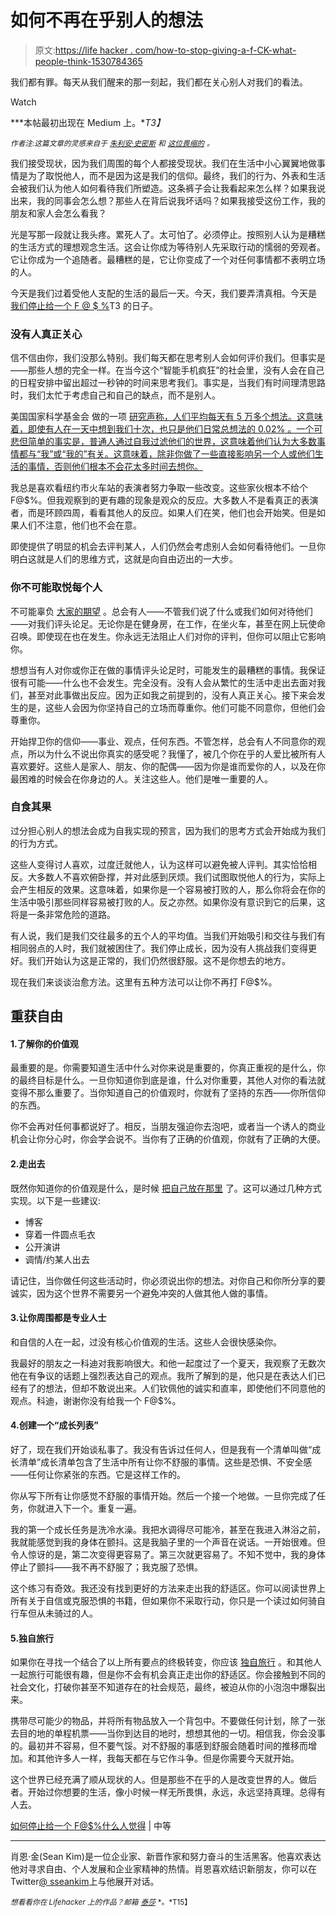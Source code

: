 # 如何不再在乎别人的想法

> 原文:[https://life hacker . com/how-to-stop-giving-a-f-CK-what-people-think-1530784365](https://lifehacker.com/how-to-stop-giving-a-f-ck-what-people-think-1530784365)

我们都有罪。每天从我们醒来的那一刻起，我们都在关心别人对我们的看法。

Watch

***本帖最初出现在 Medium 上。**T3】*

*<small>作者注:这篇文章的灵感来自于</small>* [*<small>朱利安·史密斯</small>*](http://inoveryourhead.net/) *<small>和</small>* [*<small>这位畏缩的</small>*](http://www.amazon.ca/The-Flinch-Julien-Smith-ebook/dp/B0062Q7S3S) *<small>。</small>*

我们接受现状，因为我们周围的每个人都接受现状。我们在生活中小心翼翼地做事情是为了取悦他人，而不是因为这是我们的信仰。最终，我们的行为、外表和生活会被我们认为他人如何看待我们所塑造。这条裤子会让我看起来怎么样？如果我说出来，我的同事会怎么想？那些人在背后说我坏话吗？如果我接受这份工作，我的朋友和家人会怎么看我？

光是写那一段就让我头疼。累死人了。太可怕了。必须停止。按照别人认为是糟糕的生活方式的理想观念生活。这会让你成为等待别人先采取行动的懦弱的旁观者。它让你成为一个追随者。最糟糕的是，它让你变成了一个对任何事情都不表明立场的人。

今天是我们过着受他人支配的生活的最后一天。今天，我们要弄清真相。今天是 [我们停止给一个 F @ $ %](https://lifehacker.com/stop-caring-about-what-others-think-and-get-back-your-1493922746)T3 的日子。

### 没有人真正关心

信不信由你，我们没那么特别。我们每天都在思考别人会如何评价我们。但事实是——那些人想的完全一样。在当今这个“智能手机疯狂”的社会里，没有人会在自己的日程安排中留出超过一秒钟的时间来思考我们。事实是，当我们有时间理清思路时，我们太忙于考虑自己和自己的缺点，而不是别人。

美国国家科学基金会 做的一项 [研究声称，人们平均每天有 5 万多个想法。这意味着，即使有人在一天中想到我们十次，也只是他们日常总想法的 0.02% 。一个可悲但简单的事实是，普通人通过自我过滤他们的世界，这意味着他们认为大多数事情都与“我”或“我的”有关。这意味着，除非你做了一些直接影响另一个人或他们生活的事情，否则他们根本不会花太多时间去想你。](http://www.mind-sets.com/html/mindset/thoughts.htm)

我总是喜欢看纽约市火车站的表演者努力争取一些改变。这些家伙根本不给个 F@$%。但我观察到的更有趣的现象是观众的反应。大多数人不是看真正的表演者，而是环顾四周，看看其他人的反应。如果人们在笑，他们也会开始笑。但是如果人们不注意，他们也不会在意。

即使提供了明显的机会去评判某人，人们仍然会考虑别人会如何看待他们。一旦你明白这就是人们的思维方式，这就是向自由迈出的一大步。

### 你不可能取悦每个人

不可能辜负 [大家的期望](https://lifehacker.com/stop-being-a-people-pleaser-5959129) 。总会有人——不管我们说了什么或我们如何对待他们——对我们评头论足。无论你是在健身房，在工作，在坐火车，甚至在网上玩使命召唤。即使现在也在发生。你永远无法阻止人们对你的评判，但你可以阻止它影响你。

想想当有人对你或你正在做的事情评头论足时，可能发生的最糟糕的事情。我保证很有可能——什么也不会发生。完全没有。没有人会从繁忙的生活中走出去面对我们，甚至对此事做出反应。因为正如我之前提到的，没有人真正关心。接下来会发生的是，这些人会因为你坚持自己的立场而尊重你。他们可能不同意你，但他们会尊重你。

开始捍卫你的信仰——事业、观点，任何东西。不管怎样，总会有人不同意你的观点，所以为什么不说出你真实的感受呢？我懂了，被几个你在乎的人爱比被所有人喜欢要好。这些人是家人、朋友、你的配偶——因为你是谁而爱你的人，以及在你最困难的时候会在你身边的人。关注这些人。他们是唯一重要的人。

### 自食其果

过分担心别人的想法会成为自我实现的预言，因为我们的思考方式会开始成为我们的行为方式。

这些人变得讨人喜欢，过度迁就他人，认为这样可以避免被人评判。其实恰恰相反。大多数人不喜欢俯卧撑，并对此感到厌烦。我们试图取悦他人的行为，实际上会产生相反的效果。这意味着，如果你是一个容易被打败的人，那么你将会在你的生活中吸引那些同样容易被打败的人。反之亦然。如果你没有意识到它的后果，这将是一条非常危险的道路。

有人说，我们是我们交往最多的五个人的平均值。当我们开始吸引和交往与我们有相同弱点的人时，我们就被困住了。我们停止成长，因为没有人挑战我们变得更好。我们开始认为这是正常的，我们仍然很舒服。这不是你想去的地方。

现在我们来谈谈治愈方法。这里有五种方法可以让你不再打 F@$%。

## 重获自由

#### 1.了解你的价值观

最重要的是。你需要知道生活中什么对你来说是重要的，你真正重视的是什么，你的最终目标是什么。一旦你知道你到底是谁，什么对你重要，其他人对你的看法就变得不那么重要了。当你知道自己的价值观时，你就有了坚持的东西——你所信仰的东西。

你不会再对任何事都说好了。相反，当朋友强迫你去泡吧，或者当一个诱人的商业机会让你分心时，你会学会说不。当你有了正确的价值观，你就有了正确的大便。

#### 2.走出去

既然你知道你的价值观是什么，是时候 [把自己放在那里](https://lifehacker.com/why-new-experiences-are-important-and-how-they-positiv-5802583) 了。这可以通过几种方式实现。以下是一些建议:

*   博客
*   穿着一件圆点毛衣
*   公开演讲
*   调情/约某人出去

请记住，当你做任何这些活动时，你必须说出你的想法。对你自己和你所分享的要诚实，因为这个世界不需要另一个避免冲突的人做其他人做的事情。

#### 3.让你周围都是专业人士

和自信的人在一起，过没有核心价值观的生活。这些人会很快感染你。

我最好的朋友之一科迪对我影响很大。和他一起度过了一个夏天，我观察了无数次他在有争议的话题上强烈表达自己的观点。我所了解到的是，他只是在表达人们已经有了的想法，但却不敢说出来。人们钦佩他的诚实和直率，即使他们不同意他的观点。科迪，谢谢你没有给我一个 F@$%。

#### 4.创建一个“成长列表”

好了，现在我们开始谈私事了。我没有告诉过任何人，但是我有一个清单叫做“成长清单”成长清单包含了生活中所有让你不舒服的事情。这些是恐惧、不安全感——任何让你紧张的东西。它是这样工作的。

你从写下所有让你感觉不舒服的事情开始。然后一个接一个地做。一旦你完成了任务，你就进入下一个。重复一遍。

我的第一个成长任务是洗冷水澡。我把水调得尽可能冷，甚至在我进入淋浴之前，我就能感觉到我的身体在颤抖。这是我脑子里的一个声音在说话。一开始很难。但令人惊讶的是，第二次变得更容易了。第三次就更容易了。不知不觉中，我的身体停止了颤抖——我不再不舒服了；我克服了恐惧。

这个练习有奇效。我还没有找到更好的方法来走出我的舒适区。你可以阅读世界上所有关于自信或克服恐惧的书籍，但如果你不采取行动，你只是一个读过如何骑自行车但从未骑过的人。

#### 5.独自旅行

如果你在寻找一个结合了以上所有要点的终极转变，你应该 [独自旅行](https://lifehacker.com/how-i-learned-to-love-traveling-solo-1296986417) 。和其他人一起旅行可能很有趣，但是你不会有机会真正走出你的舒适区。你会接触到不同的社会文化，打破你甚至不知道存在的社会规范，最终，被迫从你的小泡泡中爆裂出来。

携带尽可能少的物品，并将所有物品放入一个背包中。不要做任何计划，除了一张去目的地的单程机票——当你到达目的地时，想想其他的一切。相信我，你会没事的。最初并不容易，但不要气馁。对不舒服的事感到舒服会随着时间的推移而增加。和其他许多人一样，我每天都在与它作斗争。但是你需要今天就开始。

这个世界已经充满了顺从现状的人。但是那些不在乎的人是改变世界的人。做后者。开始过你想要的生活，像小时候一样无所畏惧，永远，永远坚持真理。总得有人去。

[如何停止给一个 F@$%什么人觉得](https://medium.com/life-hacking-2/46bf86584c95) [|](http://www.getrichslowly.org/blog/2013/07/11/the-truth-about-being-broke/) 中等

* * *

肖恩·金(Sean Kim)是一位企业家、新晋作家和努力奋斗的生活黑客。他喜欢表达他对寻求自由、个人发展和企业家精神的热情。肖恩喜欢结识新朋友，你可以在 Twitter[@ sseankim](http://twitter.com/sseankim)上与他展开对话。

<small>*想看看你在 Lifehacker 上的作品？邮箱*</small> [<small>*泰莎*</small>](https://mail.google.com/mail/?view=cm&fs=1&tf=1&to=tessa@lifehacker.com) <small>*。*T15】</small>
